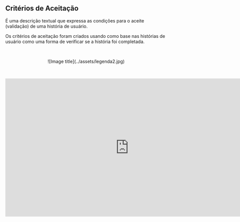 ## Critérios de Aceitação 
É uma descrição textual que expressa as condições para o aceite (validação) de uma história de usuário.

Os critérios de aceitação foram criados usando como base nas histórias de usuário como uma forma de verificar se a história foi completada. 

<center>
<p align="justify">&emsp;&emsp;</p>
![Image title](../assets/legenda2.jpg)
<p align="justify">&emsp;&emsp;</p>
<center>

<iframe width="768" height="432" src="https://miro.com/app/live-embed/uXjVNeUBBRc=/?moveToViewport=76537,-564,6736,3366&embedId=898125061287" frameborder="0" scrolling="no" allow="fullscreen; clipboard-read; clipboard-write" allowfullscreen></iframe>